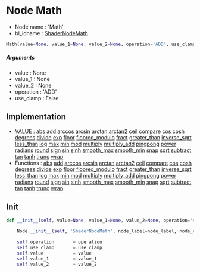 # Node Math

- Node name : 'Math'
- bl_idname : [ShaderNodeMath](https://docs.blender.org/api/current/bpy.types.ShaderNodeMath.html)


``` python
Math(value=None, value_1=None, value_2=None, operation='ADD', use_clamp=False, node_label=None, node_color=None)
```
##### Arguments

- value : None
- value_1 : None
- value_2 : None
- operation : 'ADD'
- use_clamp : False

## Implementation

- [VALUE](/docs/Shader/socket_VALUE.md) : [abs](/docs/Shader/socket_VALUE.md#abs) [add](/docs/Shader/socket_VALUE.md#add) [arccos](/docs/Shader/socket_VALUE.md#arccos) [arcsin](/docs/Shader/socket_VALUE.md#arcsin) [arctan](/docs/Shader/socket_VALUE.md#arctan) [arctan2](/docs/Shader/socket_VALUE.md#arctan2) [ceil](/docs/Shader/socket_VALUE.md#ceil) [compare](/docs/Shader/socket_VALUE.md#compare) [cos](/docs/Shader/socket_VALUE.md#cos) [cosh](/docs/Shader/socket_VALUE.md#cosh) [degrees](/docs/Shader/socket_VALUE.md#degrees) [divide](/docs/Shader/socket_VALUE.md#divide) [exp](/docs/Shader/socket_VALUE.md#exp) [floor](/docs/Shader/socket_VALUE.md#floor) [floored_modulo](/docs/Shader/socket_VALUE.md#floored_modulo) [fract](/docs/Shader/socket_VALUE.md#fract) [greater_than](/docs/Shader/socket_VALUE.md#greater_than) [inverse_sqrt](/docs/Shader/socket_VALUE.md#inverse_sqrt) [less_than](/docs/Shader/socket_VALUE.md#less_than) [log](/docs/Shader/socket_VALUE.md#log) [max](/docs/Shader/socket_VALUE.md#max) [min](/docs/Shader/socket_VALUE.md#min) [mod](/docs/Shader/socket_VALUE.md#mod) [multiply](/docs/Shader/socket_VALUE.md#multiply) [multiply_add](/docs/Shader/socket_VALUE.md#multiply_add) [pingpong](/docs/Shader/socket_VALUE.md#pingpong) [power](/docs/Shader/socket_VALUE.md#power) [radians](/docs/Shader/socket_VALUE.md#radians) [round](/docs/Shader/socket_VALUE.md#round) [sign](/docs/Shader/socket_VALUE.md#sign) [sin](/docs/Shader/socket_VALUE.md#sin) [sinh](/docs/Shader/socket_VALUE.md#sinh) [smooth_max](/docs/Shader/socket_VALUE.md#smooth_max) [smooth_min](/docs/Shader/socket_VALUE.md#smooth_min) [snap](/docs/Shader/socket_VALUE.md#snap) [sqrt](/docs/Shader/socket_VALUE.md#sqrt) [subtract](/docs/Shader/socket_VALUE.md#subtract) [tan](/docs/Shader/socket_VALUE.md#tan) [tanh](/docs/Shader/socket_VALUE.md#tanh) [trunc](/docs/Shader/socket_VALUE.md#trunc) [wrap](/docs/Shader/socket_VALUE.md#wrap)
- Functions : [abs](/docs/Shader/ShaderTree.md#abs) [add](/docs/Shader/ShaderTree.md#add) [arccos](/docs/Shader/ShaderTree.md#arccos) [arcsin](/docs/Shader/ShaderTree.md#arcsin) [arctan](/docs/Shader/ShaderTree.md#arctan) [arctan2](/docs/Shader/ShaderTree.md#arctan2) [ceil](/docs/Shader/ShaderTree.md#ceil) [compare](/docs/Shader/ShaderTree.md#compare) [cos](/docs/Shader/ShaderTree.md#cos) [cosh](/docs/Shader/ShaderTree.md#cosh) [degrees](/docs/Shader/ShaderTree.md#degrees) [divide](/docs/Shader/ShaderTree.md#divide) [exp](/docs/Shader/ShaderTree.md#exp) [floor](/docs/Shader/ShaderTree.md#floor) [floored_modulo](/docs/Shader/ShaderTree.md#floored_modulo) [fract](/docs/Shader/ShaderTree.md#fract) [greater_than](/docs/Shader/ShaderTree.md#greater_than) [inverse_sqrt](/docs/Shader/ShaderTree.md#inverse_sqrt) [less_than](/docs/Shader/ShaderTree.md#less_than) [log](/docs/Shader/ShaderTree.md#log) [max](/docs/Shader/ShaderTree.md#max) [min](/docs/Shader/ShaderTree.md#min) [mod](/docs/Shader/ShaderTree.md#mod) [multiply](/docs/Shader/ShaderTree.md#multiply) [multiply_add](/docs/Shader/ShaderTree.md#multiply_add) [pingpong](/docs/Shader/ShaderTree.md#pingpong) [power](/docs/Shader/ShaderTree.md#power) [radians](/docs/Shader/ShaderTree.md#radians) [round](/docs/Shader/ShaderTree.md#round) [sign](/docs/Shader/ShaderTree.md#sign) [sin](/docs/Shader/ShaderTree.md#sin) [sinh](/docs/Shader/ShaderTree.md#sinh) [smooth_max](/docs/Shader/ShaderTree.md#smooth_max) [smooth_min](/docs/Shader/ShaderTree.md#smooth_min) [snap](/docs/Shader/ShaderTree.md#snap) [sqrt](/docs/Shader/ShaderTree.md#sqrt) [subtract](/docs/Shader/ShaderTree.md#subtract) [tan](/docs/Shader/ShaderTree.md#tan) [tanh](/docs/Shader/ShaderTree.md#tanh) [trunc](/docs/Shader/ShaderTree.md#trunc) [wrap](/docs/Shader/ShaderTree.md#wrap)

## Init

``` python
def __init__(self, value=None, value_1=None, value_2=None, operation='ADD', use_clamp=False, node_label=None, node_color=None):

    Node.__init__(self, 'ShaderNodeMath', node_label=node_label, node_color=node_color)

    self.operation       = operation
    self.use_clamp       = use_clamp
    self.value           = value
    self.value_1         = value_1
    self.value_2         = value_2
```
